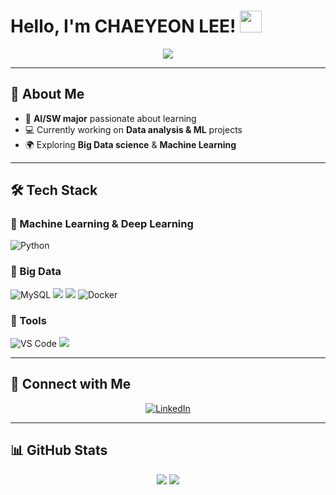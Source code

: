 # Hello, I'm CHAEYEON LEE! <img src="https://media.giphy.com/media/hvRJCLFzcasrR4ia7z/giphy.gif" width="35">

<p align="center">
  <a href="https://github.com/DenverCoder1/readme-typing-svg">
    <img src="https://capsule-render.vercel.app/api?type=wave&color=timeAuto&height=200&section=header&text=Data%20Analyst&fontSize=80" />
  </a>
</p>

---

## 👋 About Me
- 🚀 **AI/SW major** passionate about learning
- 💻 Currently working on **Data analysis & ML** projects
- 🌍 Exploring **Big Data science** & **Machine Learning**

---

## 🛠️ Tech Stack  

### 🔹 Machine Learning & Deep Learning
![Python](https://img.shields.io/badge/Python-14354C?style=for-the-badge&logo=Python&logoColor=white)

### 🔹 Big Data
![MySQL](https://img.shields.io/badge/MySQL-4479A1?style=for-the-badge&logo=MySQL&logoColor=white)
<img src="https://img.shields.io/badge/DBeaver-382923?style=for-the-badge&logo=DBeaver&logoColor=white">
<img src="https://img.shields.io/badge/R-276DC3?style=for-the-badge&logo=R&logoColor=white">
![Docker](https://img.shields.io/badge/docker-%230db7ed.svg?style=for-the-badge&logo=docker&logoColor=white)


### 🔹 Tools
![VS Code](https://img.shields.io/badge/VS%20Code-007ACC?style=for-the-badge&logo=visualstudiocode&logoColor=white)
<img src="https://img.shields.io/badge/Qgis-589632?style=for-the-badge&logo=Qgis&logoColor=white">



---

## 🤝 Connect with Me  
<p align="center">
  <a href="https://www.linkedin.com/in/%EC%B1%84%EC%97%B0-%EC%9D%B4-5784102b2/" target="_blank">
    <img src="https://img.shields.io/badge/linkedin-%2300acee.svg?color=405DE6&style=for-the-badge&logo=linkedin&logoColor=white" alt="LinkedIn" />
  </a>
</p>

---

## 📊 GitHub Stats  
<p align="center">
  <img src="https://github-readme-stats.vercel.app/api?username=chaeyeon530&show_icons=true&hide_border=true" />
  <img src="https://github-readme-stats.vercel.app/api/top-langs/?username=chaeyeon530&layout=compact" />
</p>

